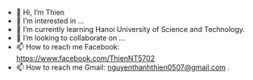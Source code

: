 - 👋 Hi, I’m Thien
- 👀 I’m interested in ...
- 🌱 I’m currently learning Hanoi University of Science and Technology.
- 💞️ I’m looking to collaborate on ...
- 📫 How to reach me Facebook: https://www.facebook.com/ThienNT5702  
- 📫 How to reach me Gmail: nguyenthanhthien0507@gmail.com .

<!---
Thien0507/Thien0507 is a ✨ special ✨ repository because its `README.md` (this file) appears on your GitHub profile.
You can click the Preview link to take a look at your changes.
--->
